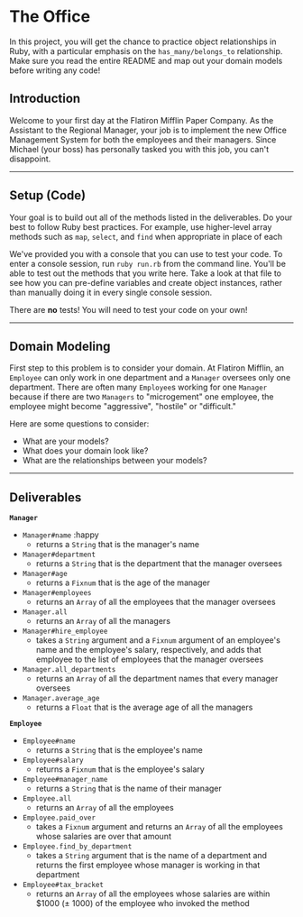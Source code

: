 # The Office

In this project, you will get the chance to practice object relationships in Ruby, with a particular emphasis on the `has_many/belongs_to` relationship. Make sure you read the entire README and map out your domain models before writing any code!

## Introduction
Welcome to your first day at the Flatiron Mifflin Paper Company. As the Assistant to the Regional Manager, your job is to implement the new Office Management System for both the employees and their managers. Since Michael (your boss) has personally tasked you with this job, you can't disappoint.

---
## Setup (Code)
Your goal is to build out all of the methods listed in the deliverables. Do your best to follow Ruby best practices. For example, use higher-level array methods such as `map`, `select`, and `find` when appropriate in place of each

We've provided you with a console that you can use to test your code. To enter a console session, run `ruby run.rb` from the command line. You'll be able to test out the methods that you write here. Take a look at that file to see how you can pre-define variables and create object instances, rather than manually doing it in every single console session.

There are **no** tests! You will need to test your code on your own!

---
## Domain Modeling
First step to this problem is to consider your domain. At Flatiron Mifflin, an `Employee` can only work in one department and a `Manager` oversees only one department. There are often many `Employee`s working for one `Manager` because if there are two `Managers` to "microgement" one employee, the employee might become "aggressive", "hostile" or "difficult."

Here are some questions to consider:
- What are your models?
- What does your domain look like?
- What are the relationships between your models?

---
## Deliverables

**`Manager`**
  * `Manager#name` :happy
    * returns a `String` that is the manager's name
  * `Manager#department`
    * returns a `String` that is the department that the manager oversees
  * `Manager#age`
    * returns a `Fixnum` that is the age of the manager
  * `Manager#employees`
    * returns an `Array` of all the employees that the manager oversees
  * `Manager.all`
    * returns an `Array` of all the managers
  * `Manager#hire_employee`
    * takes a `String` argument and a `Fixnum` argument of an employee's name and the employee's salary, respectively, and adds that employee to the list of employees that the manager oversees
  * `Manager.all_departments`
    * returns an `Array` of all the department names that every manager oversees
  * `Manager.average_age`
    * returns a `Float` that is the average age of all the managers

**`Employee`**
  * `Employee#name`
    * returns a `String` that is the employee's name
  * `Employee#salary`
    * returns a `Fixnum` that is the employee's salary
  * `Employee#manager_name`
    * returns a `String` that is the name of their manager
  * `Employee.all`
    * returns an `Array` of all the employees
  * `Employee.paid_over`
    * takes a `Fixnum` argument and returns an `Array` of all the employees whose salaries are over that amount
  * `Employee.find_by_department`
    * takes a `String` argument that is the name of a department and returns the first employee whose manager is working in that department
  * `Employee#tax_bracket`
    * returns an `Array` of all the employees whose salaries are within $1000 (± 1000) of the employee who invoked the method
